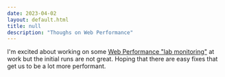 ```yaml
---
date: 2023-04-02
layout: default.html
title: null
description: "Thoughs on Web Performance"
---
```


I'm excited about working on some [Web Performance "lab monitoring"](https://web.dev/lab-and-field-data-differences/) at work but the initial runs are not great. Hoping that there are easy fixes that get us to be a lot more performant.
